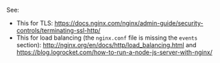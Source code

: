 See:
- This for TLS: https://docs.nginx.com/nginx/admin-guide/security-controls/terminating-ssl-http/
- This for load balancing (the `nginx.conf` file is missing the `events` section): http://nginx.org/en/docs/http/load_balancing.html and https://blog.logrocket.com/how-to-run-a-node-js-server-with-nginx/